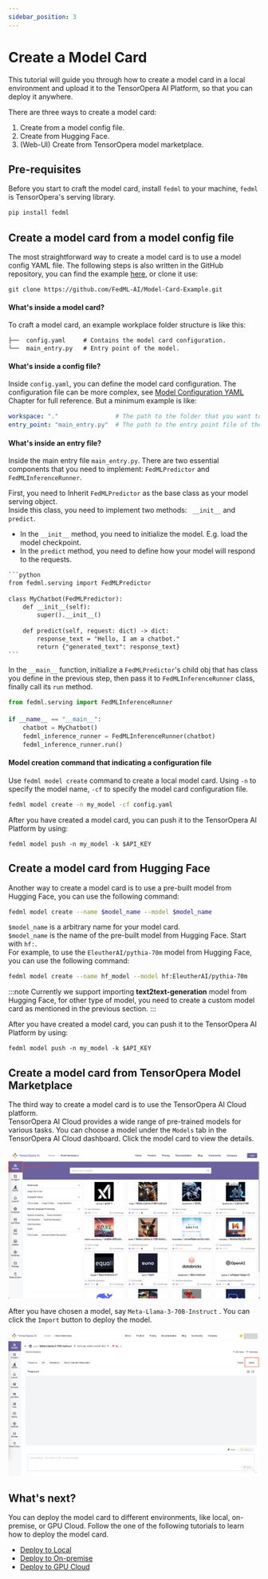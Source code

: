 ```yaml
---
sidebar_position: 3
---
```


# Create a Model Card

This tutorial will guide you through how to create a model card in a local environment and upload it to the TensorOpera AI Platform, so that you can deploy it anywhere.

There are three ways to create a model card: 
   1. Create from a model config file.
   2. Create from Hugging Face.
   3. (Web-UI) Create from TensorOpera model marketplace.


## Pre-requisites
Before you start to craft the model card, install `fedml` to your machine, `fedml` is TensorOpera's serving library.

```bash
pip install fedml
```
## Create a model card from a model config file

The most straightforward way to create a model card is to use a model config YAML file. The following steps is also written
in the GitHub repository, you can find the example [here](https://github.com/FedML-AI/Model-Card-Example.git), or clone it use:

```shell
git clone https://github.com/FedML-AI/Model-Card-Example.git
```


#### What's inside a model card?
To craft a model card, an example workplace folder structure is like this:
```
├──  config.yaml     # Contains the model card configuration.
└──  main_entry.py   # Entry point of the model.
```

#### What's inside a config file?

Inside `config.yaml`, you can define the model card configuration. The configuration file can be more complex, see  [Model Configuration YAML](yaml_ref.md) Chapter for full reference. 
But a minimum example is like:

```yaml
workspace: "."                # The path to the folder that you want to create the model card.
entry_point: "main_entry.py"  # The path to the entry point file of the model.
```

#### What's inside an entry file?

Inside the main entry file `main_entry.py`. There are two essential components that you need to implement:
`FedMLPredictor` and `FedMLInferenceRunner`. 

First, you need to Inherit `FedMLPredictor` as the base class as your model serving object.  
Inside this class, you need to implement two methods: ` __init__` and `predict`.  
   - In the `__init__` method, you need to initialize the model. E.g. load the model checkpoint.
   - In the `predict` method, you need to define how your model will respond to the requests.

    ```python
    from fedml.serving import FedMLPredictor
    
    class MyChatbot(FedMLPredictor):               
        def __init__(self):
            super().__init__()
            
        def predict(self, request: dict) -> dict:
            response_text = "Hello, I am a chatbot."
            return {"generated_text": response_text}
    ```

In the `__main__` function, initialize a `FedMLPredictor`'s child obj that has class you define in the previous step, 
then pass it to `FedMLInferenceRunner` class, finally call its `run` method.
```python
from fedml.serving import FedMLInferenceRunner

if __name__ == "__main__":
    chatbot = MyChatbot()
    fedml_inference_runner = FedMLInferenceRunner(chatbot)
    fedml_inference_runner.run()
```

#### Model creation command that indicating a configuration file

Use `fedml model create` command to create a local model card. Using `-n` to specify the model name, 
`-cf` to specify the model card configuration file.
```bash
fedml model create -n my_model -cf config.yaml
```

After you have created a model card, you can push it to the TensorOpera AI Platform by using:
```
fedml model push -n my_model -k $API_KEY
```

## Create a model card from Hugging Face

Another way to create a model card is to use a pre-built model from Hugging Face, you can use the following command:
```bash
fedml model create --name $model_name --model $model_name
```

`$model_name` is a arbitrary name for your model card.  
`$model_name` is the name of the pre-built model from Hugging Face. Start with `hf:`.  
For example, to use the `EleutherAI/pythia-70m` model from Hugging Face, you can use the following command:
```bash
fedml model create --name hf_model --model hf:EleutherAI/pythia-70m
```
:::note
Currently we support importing **text2text-generation** model from Hugging Face, for other type of model, 
you need to create a custom model card as mentioned in the previous section.
:::

After you have created a model card, you can push it to the TensorOpera AI Platform by using:

```
fedml model push -n my_model -k $API_KEY
```

## Create a model card from TensorOpera Model Marketplace

The third way to create a model card is to use the TensorOpera AI Cloud platform.  
TensorOpera AI Cloud provides a wide range of pre-trained models for various tasks. You can choose a model under the
`Models` tab in the TensorOpera AI Cloud dashboard. Click the model card to view the details.

![ModelHub.png](pics%2Fpage1%2FModelHub.png)

After you have chosen a model, say `Meta-Llama-3-70B-Instruct` . You can click the `Import` button to deploy the model.

![ImportButton.png](pics%2FImportButton.png)


## What's next?
You can deploy the model card to different environments, like local, on-premise, or GPU Cloud. Follow the one of the following tutorials to learn how to deploy the model card.

- [Deploy to Local](deploy_local.md)
- [Deploy to On-premise](deploy_on_premise.md)
- [Deploy to GPU Cloud](deploy_cloud.md)
